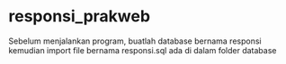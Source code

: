 # responsi_prakweb
Sebelum menjalankan program, buatlah database bernama responsi kemudian import file bernama responsi.sql ada di dalam folder database
